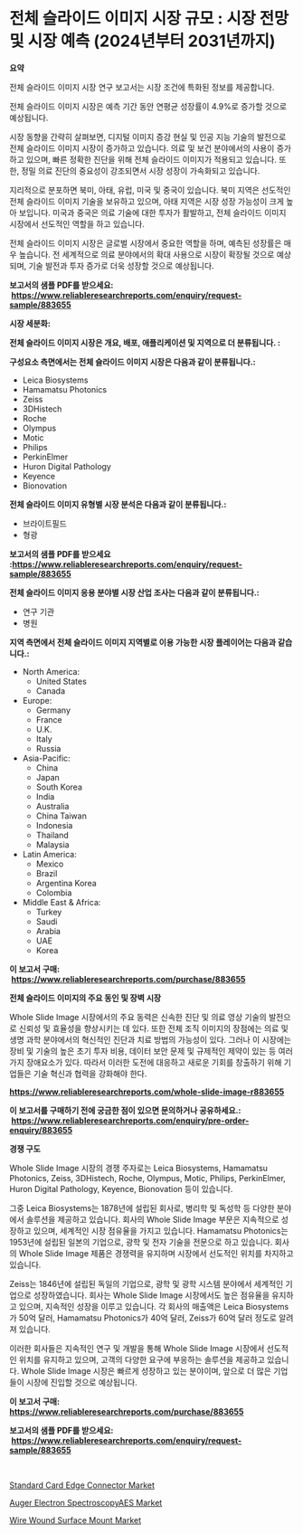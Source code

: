 <p><h1>전체 슬라이드 이미지 시장 규모 : 시장 전망 및 시장 예측 (2024년부터 2031년까지)  </h1></p><p><strong>요약</strong></p>
<p><p>전체 슬라이드 이미지 시장 연구 보고서는 시장 조건에 특화된 정보를 제공합니다. </p><p>전체 슬라이드 이미지 시장은 예측 기간 동안 연평균 성장률이 4.9%로 증가할 것으로 예상됩니다. </p><p>시장 동향을 간략히 살펴보면, 디지털 이미지 증강 현실 및 인공 지능 기술의 발전으로 전체 슬라이드 이미지 시장이 증가하고 있습니다. 의료 및 보건 분야에서의 사용이 증가하고 있으며, 빠른 정확한 진단을 위해 전체 슬라이드 이미지가 적용되고 있습니다. 또한, 정밀 의료 진단의 중요성이 강조되면서 시장 성장이 가속화되고 있습니다. </p><p>지리적으로 분포하면 북미, 아태, 유럽, 미국 및 중국이 있습니다. 북미 지역은 선도적인 전체 슬라이드 이미지 기술을 보유하고 있으며, 아태 지역은 시장 성장 가능성이 크게 높아 보입니다. 미국과 중국은 의료 기술에 대한 투자가 활발하고, 전체 슬라이드 이미지 시장에서 선도적인 역할을 하고 있습니다. </p><p>전체 슬라이드 이미지 시장은 글로벌 시장에서 중요한 역할을 하며, 예측된 성장률은 매우 높습니다. 전 세계적으로 의료 분야에서의 확대 사용으로 시장이 확장될 것으로 예상되며, 기술 발전과 투자 증가로 더욱 성장할 것으로 예상됩니다.</p></p>
<p><strong>보고서의 샘플 PDF를 받으세요: &nbsp;<a href="https://www.reliableresearchreports.com/enquiry/request-sample/883655">https://www.reliableresearchreports.com/enquiry/request-sample/883655</a></strong></p>
<p><strong>시장 세분화:</strong></p>
<p><strong> 전체 슬라이드 이미지 시장은 개요, 배포, 애플리케이션 및 지역으로 더 분류됩니다. :</strong></p>
<p><strong>구성요소 측면에서는 전체 슬라이드 이미지 시장은 다음과 같이 분류됩니다.:</strong></p>
<p><ul><li>Leica Biosystems</li><li>Hamamatsu Photonics</li><li>Zeiss</li><li>3DHistech</li><li>Roche</li><li>Olympus</li><li>Motic</li><li>Philips</li><li>PerkinElmer</li><li>Huron Digital Pathology</li><li>Keyence</li><li>Bionovation</li></ul></p>
<p><strong> 전체 슬라이드 이미지 유형별 시장 분석은 다음과 같이 분류됩니다.:</strong></p>
<p><ul><li>브라이트필드</li><li>형광</li></ul></p>
<p><strong>보고서의 샘플 PDF를 받으세요 :<a href="https://www.reliableresearchreports.com/enquiry/request-sample/883655">https://www.reliableresearchreports.com/enquiry/request-sample/883655</a></strong></p>
<p><strong> 전체 슬라이드 이미지 응용 분야별 시장 산업 조사는 다음과 같이 분류됩니다.:</strong></p>
<p><ul><li>연구 기관</li><li>병원</li></ul></p>
<p><strong>지역 측면에서 전체 슬라이드 이미지 지역별로 이용 가능한 시장 플레이어는 다음과 같습니다.:</strong></p>
<p><ul>
    <li>
        North America:
        <ul>
            <li>United States</li>
            <li>Canada</li>
        </ul>
    </li>
    <li>
        Europe:
        <ul>
            <li>Germany</li>
            <li>France</li>
            <li>U.K.</li>
            <li>Italy</li>
            <li>Russia</li>
        </ul>
    </li>
    <li>
        Asia-Pacific:
        <ul>
            <li>China</li>
            <li>Japan</li>
            <li>South Korea</li>
            <li>India</li>
            <li>Australia</li>
            <li>China Taiwan</li>
            <li>Indonesia</li>
            <li>Thailand</li>
            <li>Malaysia</li>
        </ul>
    </li>
    <li>
        Latin America:
        <ul>
            <li>Mexico</li>
            <li>Brazil</li>
            <li>Argentina Korea</li>
            <li>Colombia</li>
        </ul>
    </li>
    <li>
        Middle East & Africa:
        <ul>
            <li>Turkey</li>
            <li>Saudi</li>
            <li>Arabia</li>
            <li>UAE</li>
            <li>Korea</li>
        </ul>
    </li>
    </ul></p>
<p><strong>이 보고서 구매: &nbsp;<a href="https://www.reliableresearchreports.com/purchase/883655">https://www.reliableresearchreports.com/purchase/883655</a></strong></p>
<p><strong>전체 슬라이드 이미지의 주요 동인 및 장벽 시장</strong></p>
<p><p>Whole Slide Image 시장에서의 주요 동력은 신속한 진단 및 의료 영상 기술의 발전으로 신뢰성 및 효율성을 향상시키는 데 있다. 또한 전체 조직 이미지의 장점에는 의료 및 생명 과학 분야에서의 혁신적인 진단과 치료 방법의 가능성이 있다. 그러나 이 시장에는 장비 및 기술의 높은 초기 투자 비용, 데이터 보안 문제 및 규제적인 제약이 있는 등 여러 가지 장애요소가 있다. 따라서 이러한 도전에 대응하고 새로운 기회를 창출하기 위해 기업들은 기술 혁신과 협력을 강화해야 한다.</p></p>
<p><strong><a href="https://www.reliableresearchreports.com/whole-slide-image-r883655">https://www.reliableresearchreports.com/whole-slide-image-r883655</a></strong></p>
<p><strong>이 보고서를 구매하기 전에 궁금한 점이 있으면 문의하거나 공유하세요.: &nbsp;<a href="https://www.reliableresearchreports.com/enquiry/pre-order-enquiry/883655">https://www.reliableresearchreports.com/enquiry/pre-order-enquiry/883655</a></strong></p>
<p><strong>경쟁 구도</strong></p>
<p><p>Whole Slide Image 시장의 경쟁 주자로는 Leica Biosystems, Hamamatsu Photonics, Zeiss, 3DHistech, Roche, Olympus, Motic, Philips, PerkinElmer, Huron Digital Pathology, Keyence, Bionovation 등이 있습니다. </p><p>그중 Leica Biosystems는 1878년에 설립된 회사로, 병리학 및 독성학 등 다양한 분야에서 솔루션을 제공하고 있습니다. 회사의 Whole Slide Image 부문은 지속적으로 성장하고 있으며, 세계적인 시장 점유율을 가지고 있습니다. Hamamatsu Photonics는 1953년에 설립된 일본의 기업으로, 광학 및 전자 기술을 전문으로 하고 있습니다. 회사의 Whole Slide Image 제품은 경쟁력을 유지하며 시장에서 선도적인 위치를 차지하고 있습니다.</p><p>Zeiss는 1846년에 설립된 독일의 기업으로, 광학 및 광학 시스템 분야에서 세계적인 기업으로 성장하였습니다. 회사는 Whole Slide Image 시장에서도 높은 점유율을 유지하고 있으며, 지속적인 성장을 이루고 있습니다. 각 회사의 매출액은 Leica Biosystems가 50억 달러, Hamamatsu Photonics가 40억 달러, Zeiss가 60억 달러 정도로 알려져 있습니다.</p><p>이러한 회사들은 지속적인 연구 및 개발을 통해 Whole Slide Image 시장에서 선도적인 위치를 유지하고 있으며, 고객의 다양한 요구에 부응하는 솔루션을 제공하고 있습니다. Whole Slide Image 시장은 빠르게 성장하고 있는 분야이며, 앞으로 더 많은 기업들이 시장에 진입할 것으로 예상됩니다.</p></p>
<p><strong>이 보고서 구매: &nbsp; <a href="https://www.reliableresearchreports.com/purchase/883655">https://www.reliableresearchreports.com/purchase/883655</a></strong></p>
<p><strong>보고서의 샘플 PDF를 받으세요: &nbsp;<a href="https://www.reliableresearchreports.com/enquiry/request-sample/883655">https://www.reliableresearchreports.com/enquiry/request-sample/883655</a></strong><strong></strong></p>
<p>&nbsp;</p>
<p><p><a href="https://frill-swim-3cd.notion.site/Analyzing-Standard-Card-Edge-Connector-Market-Global-Industry-Perspective-and-Forecast-2024-to-203-6391c927d4764228944cd1308db52260">Standard Card Edge Connector Market</a></p><p><a href="https://spotless-saver-8fd.notion.site/Auger-Electron-SpectroscopyAES-Market-Size-CAGR-Trends-2024-2030-582cb948b8a649668bf25effaaabb9a9">Auger Electron SpectroscopyAES Market</a></p><p><a href="https://cautious-neon-760.notion.site/Wire-Wound-Surface-Mount-Market-Size-Reveals-the-Best-Marketing-Channels-In-Global-Industry-7d2a83eecc1a42ca8ddcadb539eb72ce">Wire Wound Surface Mount Market</a></p></p>